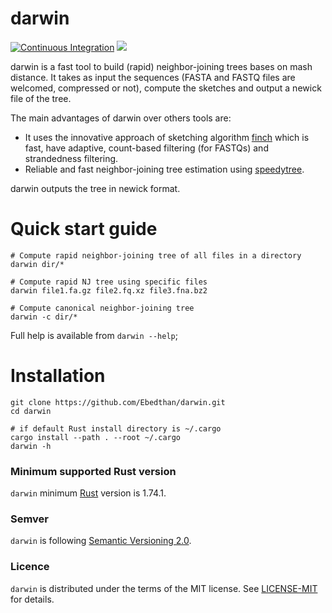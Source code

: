 # darwin
[![Continuous Integration](https://github.com/Ebedthan/darwin/actions/workflows/ci.yml/badge.svg)](https://github.com/Ebedthan/darwin/actions/workflows/ci.yml)
<a href="https://github.com/Ebedthan/darwin/blob/main/LICENSE">
    <img src="https://img.shields.io/badge/license-MIT-blue?style=flat">
</a>

darwin is a fast tool to build (rapid) neighbor-joining trees bases on mash distance. It takes as input the sequences (FASTA and FASTQ files are welcomed, compressed or not), compute the sketches and output a newick file of the tree.

The main advantages of darwin over others tools are:
- It uses the innovative approach of sketching algorithm [finch](https://github.com/onecodex/finch-rs) which is fast, have adaptive, count-based filtering (for FASTQs) and strandedness filtering. 
- Reliable and fast neighbor-joining tree estimation using [speedytree](https://docs.rs/speedytree/latest/speedytree/).

darwin outputs the tree in newick format.

# Quick start guide

```
# Compute rapid neighbor-joining tree of all files in a directory
darwin dir/*

# Compute rapid NJ tree using specific files
darwin file1.fa.gz file2.fq.xz file3.fna.bz2

# Compute canonical neighbor-joining tree
darwin -c dir/*
```
Full help is available from `darwin --help`;

# Installation

```
git clone https://github.com/Ebedthan/darwin.git
cd darwin

# if default Rust install directory is ~/.cargo
cargo install --path . --root ~/.cargo
darwin -h
```
### Minimum supported Rust version
`darwin` minimum [Rust](https://www.rust-lang.org/) version is 1.74.1.

### Semver
`darwin` is following [Semantic Versioning 2.0](https://semver.org/).

### Licence
`darwin` is distributed under the terms of the MIT license.
See [LICENSE-MIT](https://github.com/Ebedthan/xgt/blob/main/LICENSE-MIT) for details.